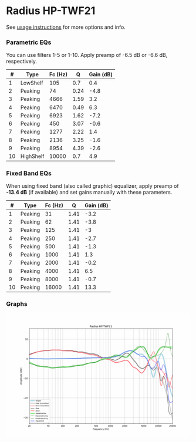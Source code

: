 # Radius HP-TWF21
See [usage instructions](https://github.com/jaakkopasanen/AutoEq#usage) for more options and info.

### Parametric EQs
You can use filters 1-5 or 1-10. Apply preamp of -6.5 dB or -6.6 dB, respectively.

|   # | Type      |   Fc (Hz) |    Q |   Gain (dB) |
|-----|-----------|-----------|------|-------------|
|   1 | LowShelf  |       105 | 0.7  |         0.4 |
|   2 | Peaking   |        74 | 0.24 |        -4.8 |
|   3 | Peaking   |      4666 | 1.59 |         3.2 |
|   4 | Peaking   |      6470 | 0.49 |         6.3 |
|   5 | Peaking   |      6923 | 1.62 |        -7.2 |
|   6 | Peaking   |       450 | 3.07 |        -0.6 |
|   7 | Peaking   |      1277 | 2.22 |         1.4 |
|   8 | Peaking   |      2136 | 3.25 |        -1.6 |
|   9 | Peaking   |      8954 | 4.39 |        -2.6 |
|  10 | HighShelf |     10000 | 0.7  |         4.9 |

### Fixed Band EQs
When using fixed band (also called graphic) equalizer, apply preamp of **-13.4 dB** (if available) and set gains manually with these parameters.

|   # | Type    |   Fc (Hz) |    Q |   Gain (dB) |
|-----|---------|-----------|------|-------------|
|   1 | Peaking |        31 | 1.41 |        -3.2 |
|   2 | Peaking |        62 | 1.41 |        -3.8 |
|   3 | Peaking |       125 | 1.41 |        -3   |
|   4 | Peaking |       250 | 1.41 |        -2.7 |
|   5 | Peaking |       500 | 1.41 |        -1.3 |
|   6 | Peaking |      1000 | 1.41 |         1.3 |
|   7 | Peaking |      2000 | 1.41 |        -0.2 |
|   8 | Peaking |      4000 | 1.41 |         6.5 |
|   9 | Peaking |      8000 | 1.41 |        -0.7 |
|  10 | Peaking |     16000 | 1.41 |        13.3 |

### Graphs
![](./Radius%20HP-TWF21.png)
